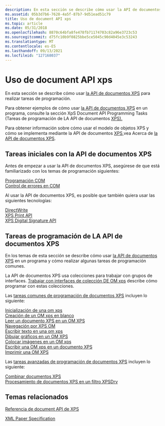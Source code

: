 ```yaml
---
description: En esta sección se describe cómo usar la API de documentos XPS para realizar tareas de programación.
ms.assetid: 05b3d7b6-7628-4a5f-87b7-9d51ead51c79
title: Uso de document API xps
ms.topic: article
ms.date: 05/31/2018
ms.openlocfilehash: 8870c64bfa8fe478fb71174703c82a96e3723c53
ms.sourcegitcommit: d75fc10b9f0825bbe5ce5045c90d4045e3c53243
ms.translationtype: MT
ms.contentlocale: es-ES
ms.lasthandoff: 09/13/2021
ms.locfileid: "127168037"
---
```

# <a name="using-xps-document-api"></a>Uso de document API xps

En esta sección se describe cómo usar [la API de documentos XPS](documents-xps.md) para realizar tareas de programación.

Para obtener ejemplos de cómo usar [la API de documentos XPS](documents-xps.md) en un programa, consulte la sección XpS Document API Programming Tasks (Tareas de programación de LA API de documentos [XPS).](#xps-document-api-programming-tasks)

Para obtener información sobre cómo usar el modelo de objetos XPS y cómo se implementa mediante la API de documentos [XPS,](documents-xps.md)vea Acerca de [la API de documentos XPS](about-xps-document-api.md).

## <a name="getting-started-with-the-xps-document-api"></a>Tareas iniciales con la API de documentos XPS

Antes de empezar a usar la API de documentos XPS, asegúrese de que está familiarizado con los temas de programación siguientes:<dl>

[Programación COM](/windows/desktop/com/component-object-model--com--portal)  
[Control de errores en COM](/windows/desktop/com/error-handling-in-com)  
</dl>

Al usar la API de documentos XPS, es posible que también quiera usar las siguientes tecnologías:<dl>

[DirectWrite](/windows/desktop/DirectWrite/direct-write-portal)  
[XPS Print API](./printing-with-the-xpsprint-api.md)  
[XPS Digital Signature API](xps-digital-signatures.md)  
</dl>

## <a name="xps-document-api-programming-tasks"></a>Tareas de programación de LA API de documentos XPS

En los temas de esta sección se describe cómo usar [la API de documentos XPS](documents-xps.md) en un programa y cómo realizar algunas tareas de programación comunes.

La API de documentos XPS usa colecciones para trabajar con grupos de interfaces. [Trabajar con interfaces de colección DE OM xps](working-with-xps-object-model-collection-interfaces.md) describe cómo programar con estas colecciones.

Las [tareas comunes de programación de documentos XPS](common-xps-document-tasks.md) incluyen lo siguiente:

<dl>

[Inicialización de una om xps](xps-object-model-initialization.md)  
[Creación de un OM xps en blanco](create-a-blank-xps-om.md)  
[Leer un documento XPS en un OM XPS](read-an-xps-document-into-an-xps-om.md)  
[Navegación por XPS OM](navigate-the-xps-om.md)  
[Escribir texto en una om xps](write-text-to-an-xps-om.md)  
[Dibujar gráficos en un OM XPS](draw-graphics-in-an-xps-om.md)  
[Colocar imágenes en un OM xps](place-images-in-an-xps-om.md)  
[Escribir una OM xps en un documento XPS](write-an-xps-om-to-an-xps-document.md)  
[Imprimir una OM XPS](print-an-xps-om.md)  
  
</dl>

Las [tareas avanzadas de programación de documentos XPS](advanced-xps-document-tasks.md) incluyen lo siguiente:

<dl>

[Combinar documentos XPS](merging-xps-documents.md)  
[Procesamiento de documentos XPS en un filtro XPSDrv](processing-xps-documents-in-an-xpsdrv-filter.md)  
</dl>

## <a name="related-topics"></a>Temas relacionados

<dl> <dt>


</dt> <dt>

[Referencia de document API de XPS](xps-programming-reference.md)
</dt> <dt>

[XML Paper Specification](https://www.ecma-international.org/activities/XML%20Paper%20Specification/XPS%20Standard%20WD%201.6.pdf)
</dt> </dl>

 

 
